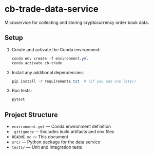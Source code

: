 # cb-trade-data-service

Microservice for collecting and storing cryptocurrency order book data.

## Setup

1. Create and activate the Conda environment:
   ```powershell
   conda env create -f environment.yml
   conda activate cb-trade
   ```
2. Install any additional dependencies:
   ```powershell
   pip install -r requirements.txt  # (if you add one later)
   ```
3. Run tests:
   ```powershell
   pytest
   ```

## Project Structure

- `environment.yml` — Conda environment definition
- `.gitignore`       — Excludes build artifacts and env files
- `README.md`        — This document
- `src/`             — Python package for the data service
- `tests/`           — Unit and integration tests

